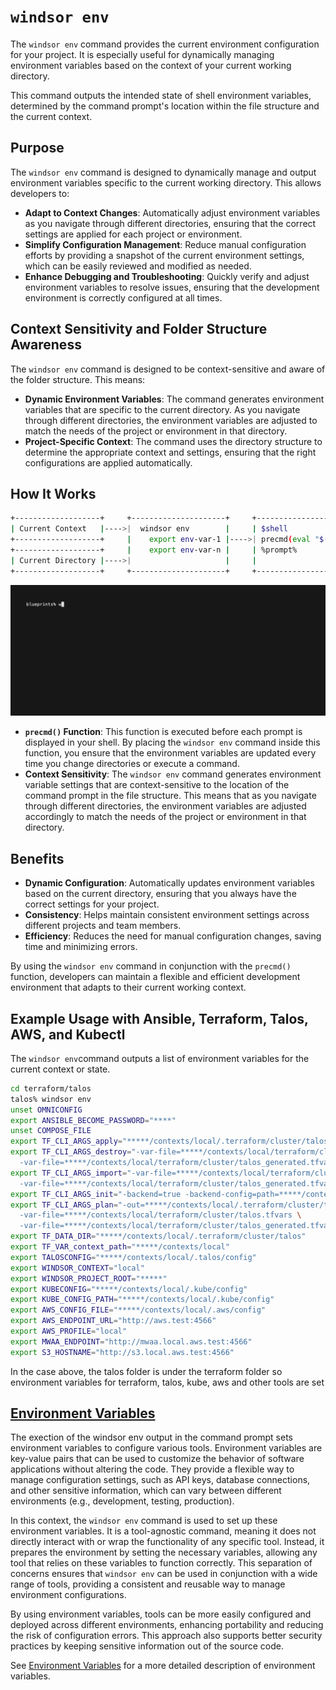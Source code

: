 
# `windsor env`

The `windsor env` command provides the current environment configuration for your project. It is especially useful for dynamically managing environment variables based on the context of your current working directory.

This command outputs the intended state of shell environment variables, determined by the command prompt's location within the file structure and the current context.

## Purpose

The `windsor env` command is designed to dynamically manage and output environment variables specific to the current working directory. This allows developers to:

- **Adapt to Context Changes**: Automatically adjust environment variables as you navigate through different directories, ensuring that the correct settings are applied for each project or environment.
- **Simplify Configuration Management**: Reduce manual configuration efforts by providing a snapshot of the current environment settings, which can be easily reviewed and modified as needed.
- **Enhance Debugging and Troubleshooting**: Quickly verify and adjust environment variables to resolve issues, ensuring that the development environment is correctly configured at all times.

## Context Sensitivity and Folder Structure Awareness

The `windsor env` command is designed to be context-sensitive and aware of the folder structure. This means:

- **Dynamic Environment Variables**: The command generates environment variables that are specific to the current directory. As you navigate through different directories, the environment variables are adjusted to match the needs of the project or environment in that directory.
- **Project-Specific Context**: The command uses the directory structure to determine the appropriate context and settings, ensuring that the right configurations are applied automatically.

## How It Works

```bash
+-------------------+     +---------------------+     +-------------------------------+
| Current Context   |---->|  windsor env        |     | $shell                        |
+-------------------+     |    export env-var-1 |---->| precmd(eval "$(windsor env)") |
+-------------------+     |    export env-var-n |     | %prompt%                      |
| Current Directory |---->|                     |     |                               |
+-------------------+     +---------------------+     +-------------------------------+
```

![full-bootstrap](../img/full-bootstrap.gif)


- **`precmd()` Function**: This function is executed before each prompt is displayed in your shell. By placing the `windsor env` command inside this function, you ensure that the environment variables are updated every time you change directories or execute a command.
- **Context Sensitivity**: The `windsor env` command generates environment variable settings that are context-sensitive to the location of the command prompt in the file structure. This means that as you navigate through different directories, the environment variables are adjusted accordingly to match the needs of the project or environment in that directory.

## Benefits

- **Dynamic Configuration**: Automatically updates environment variables based on the current directory, ensuring that you always have the correct settings for your project.
- **Consistency**: Helps maintain consistent environment settings across different projects and team members.
- **Efficiency**: Reduces the need for manual configuration changes, saving time and minimizing errors.

By using the `windsor env` command in conjunction with the `precmd()` function, developers can maintain a flexible and efficient development environment that adapts to their current working context.

## Example Usage with Ansible, Terraform, Talos, AWS, and Kubectl

The `windsor env`command outputs a list of environment variables for the current context or state. 

````bash
cd terraform/talos
talos% windsor env
unset OMNICONFIG
export ANSIBLE_BECOME_PASSWORD="****"
unset COMPOSE_FILE
export TF_CLI_ARGS_apply="*****/contexts/local/.terraform/cluster/talos/terraform.tfplan"
export TF_CLI_ARGS_destroy="-var-file=*****/contexts/local/terraform/cluster/talos.tfvars \
  -var-file=*****/contexts/local/terraform/cluster/talos_generated.tfvars.json"
export TF_CLI_ARGS_import="-var-file=*****/contexts/local/terraform/cluster/talos.tfvars \
  -var-file=*****/contexts/local/terraform/cluster/talos_generated.tfvars.json"
export TF_CLI_ARGS_init="-backend=true -backend-config=path=*****/contexts/local/.tfstate/cluster/talos/terraform.tfstate"
export TF_CLI_ARGS_plan="-out=*****/contexts/local/.terraform/cluster/talos/terraform.tfplan \
  -var-file=*****/contexts/local/terraform/cluster/talos.tfvars \
  -var-file=*****/contexts/local/terraform/cluster/talos_generated.tfvars.json"
export TF_DATA_DIR="*****/contexts/local/.terraform/cluster/talos"
export TF_VAR_context_path="*****/contexts/local"
export TALOSCONFIG="*****/contexts/local/.talos/config"
export WINDSOR_CONTEXT="local"
export WINDSOR_PROJECT_ROOT="*****"
export KUBECONFIG="*****/contexts/local/.kube/config"
export KUBE_CONFIG_PATH="*****/contexts/local/.kube/config"
export AWS_CONFIG_FILE="*****/contexts/local/.aws/config"
export AWS_ENDPOINT_URL="http://aws.test:4566"
export AWS_PROFILE="local"
export MWAA_ENDPOINT="http://mwaa.local.aws.test:4566"
export S3_HOSTNAME="http://s3.local.aws.test:4566"
````

In the case above, the talos folder is under the terraform folder so environment variables for terraform, talos, kube, aws and other tools are set

## [Environment Variables](../guides/environment-variables.md)

The exection of the windsor env output in the command prompt sets environment variables to configure various tools. Environment variables are key-value pairs that can be used to customize the behavior of software applications without altering the code. They provide a flexible way to manage configuration settings, such as API keys, database connections, and other sensitive information, which can vary between different environments (e.g., development, testing, production).

In this context, the `windsor env` command is used to set up these environment variables. It is a tool-agnostic command, meaning it does not directly interact with or wrap the functionality of any specific tool. Instead, it prepares the environment by setting the necessary variables, allowing any tool that relies on these variables to function correctly. This separation of concerns ensures that `windsor env` can be used in conjunction with a wide range of tools, providing a consistent and reusable way to manage environment configurations.

By using environment variables, tools can be more easily configured and deployed across different environments, enhancing portability and reducing the risk of configuration errors. This approach also supports better security practices by keeping sensitive information out of the source code.

See [Environment Variables](../guides/environment-variables.md) for a more detailed description of environment variables.
